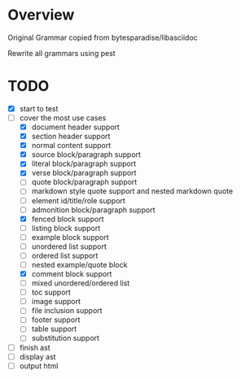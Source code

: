 # Overview
Original Grammar copied from bytesparadise/libasciidoc

Rewrite all grammars using pest

# TODO
- [x] start to test
- [ ] cover the most use cases
    - [x] document header support
    - [x] section header support
    - [x] normal content support
    - [x] source block/paragraph support
    - [x] literal block/paragraph support
    - [x] verse block/paragraph support
    - [ ] quote block/paragraph support
    - [ ] markdown style quote support and nested markdown quote
    - [ ] element id/title/role support
    - [ ] admonition block/paragraph support
    - [x] fenced block support
    - [ ] listing block support
    - [ ] example block support
    - [ ] unordered list support
    - [ ] ordered list support
    - [ ] nested example/quote block
    - [x] comment block support
    - [ ] mixed unordered/ordered list
    - [ ] toc support
    - [ ] image support
    - [ ] file inclusion support
    - [ ] footer support
    - [ ] table support
    - [ ] substitution support
- [ ] finish ast
- [ ] display ast
- [ ] output html
